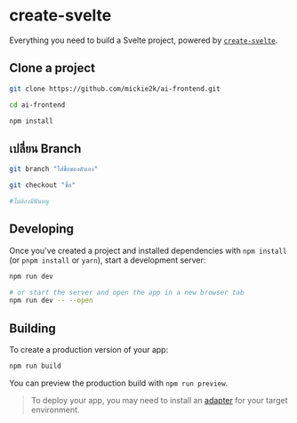 # create-svelte

Everything you need to build a Svelte project, powered by [`create-svelte`](https://github.com/sveltejs/kit/tree/main/packages/create-svelte).

## Clone a project

```bash
git clone https://github.com/mickie2k/ai-frontend.git

cd ai-frontend

npm install
```

## เปลี่ยน Branch

```bash
git branch "ใส่ชื่อของตัวเอง"

git checkout "ชื่อ"

#ไม่ต้องมีฟันหนู

```

## Developing

Once you've created a project and installed dependencies with `npm install` (or `pnpm install` or `yarn`), start a development server:

```bash
npm run dev

# or start the server and open the app in a new browser tab
npm run dev -- --open
```

## Building

To create a production version of your app:

```bash
npm run build
```

You can preview the production build with `npm run preview`.

> To deploy your app, you may need to install an [adapter](https://kit.svelte.dev/docs/adapters) for your target environment.
